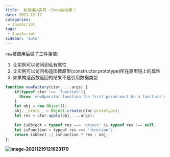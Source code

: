 ```yaml
---
title:  如何模拟实现一个new的效果？
date: 2021-12-12
categories: 
 - JavaScript
tags:
 - JavaScript
sidebar: 'auto'
---
```

`new`被调用后做了三件事情:
1. 让实例可以访问到私有属性
2. 让实例可以访问构造函数原型(constructor.prototype)所在原型链上的属性
3. 如果构造函数返回的结果不是引用数据类型
```js
function newFactory(ctor, ...args) {
    if(typeof ctor !== 'function'){
      throw 'newOperator function the first param must be a function';
    }
    let obj = new Object();
    obj.__proto__ = Object.create(ctor.prototype);
    let res = ctor.apply(obj, ...args);
    
    let isObject = typeof res === 'object' && typeof res !== null;
    let isFunction = typoof res === 'function';
    return isObect || isFunction ? res : obj;
};
```

**![image-20211219121623170](C:\Users\席佳杰\AppData\Roaming\Typora\typora-user-images\image-20211219121623170.png)**

